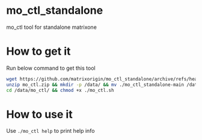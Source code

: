# mo_ctl_standalone
mo_ctl tool for standalone matrixone

# How to get it
Run below command to get this tool
```bash
wget https://github.com/matrixorigin/mo_ctl_standalone/archive/refs/heads/main.zip -O mo_ctl.zip
unzip mo_ctl.zip && mkdir -p /data/ && mv ./mo_ctl_standalone-main /data/mo_ctl
cd /data/mo_ctl/ && chmod +x ./mo_ctl.sh
```

# How to use it
Use `./mo_ctl help` to print help info
